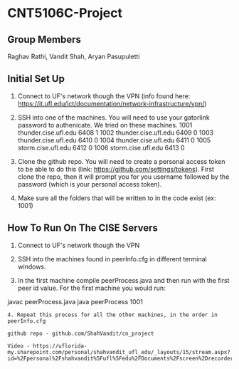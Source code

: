 # CNT5106C-Project
## Group Members
Raghav Rathi, Vandit Shah, Aryan Pasupuletti



## Initial Set Up
1. Connect to UF's network though the VPN (info found here: https://it.ufl.edu/ict/documentation/network-infrastructure/vpn/)
2. SSH into one of the machines. You will need to use your gatorlink password to authenicate. We tried on these machines.
1001 thunder.cise.ufl.edu 6408 1
1002 thunder.cise.ufl.edu 6409 0
1003 thunder.cise.ufl.edu 6410 0
1004 thunder.cise.ufl.edu 6411 0
1005 storm.cise.ufl.edu   6412 0
1006 storm.cise.ufl.edu   6413 0

3. Clone the github repo. You will need to create a personal access token to be able to do this (link: https://github.com/settings/tokens). First clone the repo, then it will prompt you for you username followed by the password (which is your personal access token).
4. Make sure all the folders that will be written to in the code exist (ex: 1001)

## How To Run On The CISE Servers
1. Connect to UF's network though the VPN
2. SSH into the machines found in peerInfo.cfg in different terminal windows. 


3. In the first machine compile peerProcess.java and then run with the first peer id value. For the first machine you would run:

javac peerProcess.java
java peerProcess 1001
```
4. Repeat this process for all the other machines, in the order in peerInfo.cfg

github repo - github.com/ShahVandit/cn_project

Video - https://uflorida-my.sharepoint.com/personal/shahvandit_ufl_edu/_layouts/15/stream.aspx?id=%2Fpersonal%2Fshahvandit%5Fufl%5Fedu%2FDocuments%2Fscreen%2Drecorder%2Dwed%2Ddec%2D04%2D2024%2D23%2D53%2D05%2Ewebm&referrer=StreamWebApp%2EWeb&referrerScenario=AddressBarCopied%2Eview%2E2eef0675%2D8709%2D4b25%2D9519%2D4ef1b83f7d42